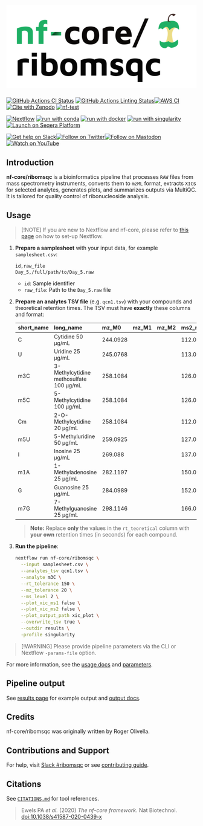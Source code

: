 <h1>
  <picture>
    <source media="(prefers-color-scheme: dark)" srcset="docs/images/nf-core-ribomsqc_logo_dark.png">
    <img alt="nf-core/ribomsqc" src="docs/images/nf-core-ribomsqc_logo_light.png">
  </picture>
</h1>

[![GitHub Actions CI Status](https://github.com/nf-core/ribomsqc/actions/workflows/ci.yml/badge.svg)](https://github.com/nf-core/ribomsqc/actions/workflows/ci.yml)
[![GitHub Actions Linting Status](https://github.com/nf-core/ribomsqc/actions/workflows/linting.yml/badge.svg)](https://github.com/nf-core/ribomsqc/actions/workflows/linting.yml)[![AWS CI](https://img.shields.io/badge/CI%20tests-full%20size-FF9900?labelColor=000000\&logo=Amazon%20AWS)](https://nf-co.re/ribomsqc/results)[![Cite with Zenodo](http://img.shields.io/badge/DOI-10.5281/zenodo.XXXXXXX-1073c8?labelColor=000000)](https://doi.org/10.5281/zenodo.XXXXXXX)
[![nf-test](https://img.shields.io/badge/unit_tests-nf--test-337ab7.svg)](https://www.nf-test.com)

[![Nextflow](https://img.shields.io/badge/nextflow%20DSL2-%E2%89%A524.04.2-23aa62.svg)](https://www.nextflow.io/)
[![run with conda](http://img.shields.io/badge/run%20with-conda-3EB049?labelColor=000000\&logo=anaconda)](https://docs.conda.io/en/latest/)
[![run with docker](https://img.shields.io/badge/run%20with-docker-0db7ed?labelColor=000000\&logo=docker)](https://www.docker.com/)
[![run with singularity](https://img.shields.io/badge/run%20with-singularity-1d355c.svg?labelColor=000000)](https://sylabs.io/docs/)
[![Launch on Seqera Platform](https://img.shields.io/badge/Launch%20%F0%9F%9A%80-Seqera%20Platform-%234256e7)](https://cloud.seqera.io/launch?pipeline=https://github.com/nf-core/ribomsqc)

[![Get help on Slack](http://img.shields.io/badge/slack-nf--core%20%23ribomsqc-4A154B?labelColor=000000\&logo=slack)](https://nfcore.slack.com/channels/ribomsqc)[![Follow on Twitter](http://img.shields.io/badge/twitter-%40nf__core-1DA1F2?labelColor=000000\&logo=twitter)](https://twitter.com/nf_core)[![Follow on Mastodon](http://img.shields.io/badge/mastodon-nf__core-6364ff?labelColor=FFFFFF\&logo=mastodon)](https://mstdn.science/@nf_core)[![Watch on YouTube](http://img.shields.io/badge/youtube-nf--core-FF0000?labelColor=000000\&logo=youtube)](https://www.youtube.com/c/nf-core)

## Introduction

**nf-core/ribomsqc** is a bioinformatics pipeline that processes `RAW` files from mass spectrometry instruments, converts them to `mzML` format, extracts `XIC`s for selected analytes, generates plots, and summarizes outputs via MultiQC. It is tailored for quality control of ribonucleoside analysis.

## Usage

> \[!NOTE]
> If you are new to Nextflow and nf-core, please refer to [this page](https://nf-co.re/docs/usage/installation) on how to set-up Nextflow.

1. **Prepare a samplesheet** with your input data, for example `samplesheet.csv`:

   ```csv title="samplesheet.csv"
   id,raw_file
   Day_5,/full/path/to/Day_5.raw
   ```

   * `id`: Sample identifier
   * `raw_file`: Path to the `Day_5.raw` file

2. **Prepare an analytes TSV file** (e.g. `qcn1.tsv`) with your compounds and theoretical retention times. The TSV must have **exactly** these columns and format:

   | short\_name | long\_name                              | mz\_M0   | mz\_M1 | mz\_M2 | ms2\_mz  | rt\_teoretical |
   | ----------- | --------------------------------------- | -------- | ------ | ------ | -------- | -------------- |
   | C           | Cytidine 50 μg/mL                       | 244.0928 |        |        | 112.0505 | 555            |
   | U           | Uridine 25 μg/mL                        | 245.0768 |        |        | 113.0346 | 1566           |
   | m3C         | 3-Methylcytidine methosulfate 100 μg/mL | 258.1084 |        |        | 126.0662 | 508            |
   | m5C         | 5-Methylcytidine 100 μg/mL              | 258.1084 |        |        | 126.0662 | 655            |
   | Cm          | 2-O-Methylcytidine 20 μg/mL             | 258.1084 |        |        | 112.0505 | 883            |
   | m5U         | 5-Methyluridine 50 μg/mL                | 259.0925 |        |        | 127.0502 | 1866           |
   | I           | Inosine 25 μg/mL                        | 269.088  |        |        | 137.0458 | 1741           |
   | m1A         | 1-Methyladenosine 25 μg/mL              | 282.1197 |        |        | 150.0774 | 523            |
   | G           | Guanosine 25 μg/mL                      | 284.0989 |        |        | 152.0567 | 1726           |
   | m7G         | 7-Methylguanosine 25 μg/mL              | 298.1146 |        |        | 166.0723 | 554            |

   > **Note:** Replace **only** the values in the `rt_teoretical` column with **your own** retention times (in seconds) for each compound.

3. **Run the pipeline**:

   ```bash
   nextflow run nf-core/ribomsqc \
     --input samplesheet.csv \
     --analytes_tsv qcn1.tsv \
     --analyte m3C \
     --rt_tolerance 150 \
     --mz_tolerance 20 \
     --ms_level 2 \
     --plot_xic_ms1 false \
     --plot_xic_ms2 false \
     --plot_output_path xic_plot \
     --overwrite_tsv true \
     --outdir results \
     -profile singularity
   ```

> \[!WARNING]
> Please provide pipeline parameters via the CLI or Nextflow `-params-file` option.

For more information, see the [usage docs](https://nf-co.re/ribomsqc/usage) and [parameters](https://nf-co.re/ribomsqc/parameters).

## Pipeline output

See [results page](https://nf-co.re/ribomsqc/results) for example output and [output docs](https://nf-co.re/ribomsqc/output).

## Credits

nf-core/ribomsqc was originally written by Roger Olivella.

## Contributions and Support

For help, visit [Slack #ribomsqc](https://nfcore.slack.com/channels/ribomsqc) or see [contributing guide](.github/CONTRIBUTING.md).

## Citations

See [`CITATIONS.md`](CITATIONS.md) for tool references.

> Ewels PA *et al.* (2020) *The nf-core framework*. Nat Biotechnol. [doi:10.1038/s41587-020-0439-x](https://doi.org/10.1038/s41587-020-0439-x)
